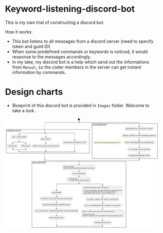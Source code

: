 # Keyword-listening-discord-bot

This is my own trial of constructing a discord bot.

How it works: 

- This bot listens to all messages from a discord server (need to specify token and guild ID)
- When some predefined commands or keywords is noticed, it would response to the messages accordingly.
- In my take, my discord bot is a help which send out the informations from `Manual`, so the coder members in the server can get instant information by commands. 

# Design charts

- Blueprint of this discord bot is provided in `Images` folder. Welcome to take a look.

![Alt Text](Images/2.png)

